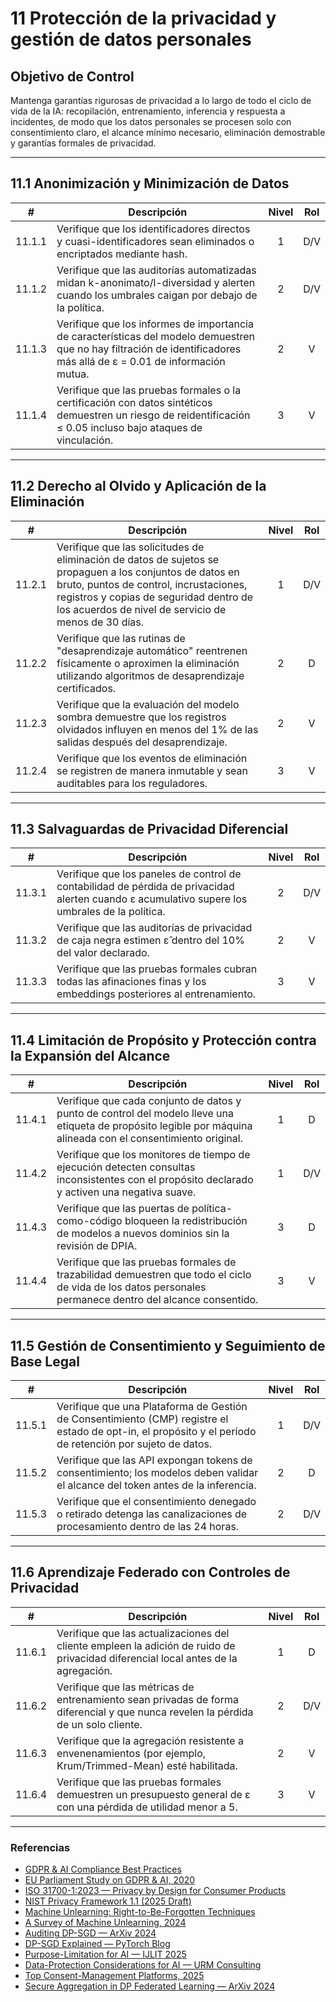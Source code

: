 # 11 Protección de la privacidad y gestión de datos personales

## Objetivo de Control

Mantenga garantías rigurosas de privacidad a lo largo de todo el ciclo de vida de la IA: recopilación, entrenamiento, inferencia y respuesta a incidentes, de modo que los datos personales se procesen solo con consentimiento claro, el alcance mínimo necesario, eliminación demostrable y garantías formales de privacidad.

---

## 11.1 Anonimización y Minimización de Datos

|   #    | Descripción                                                                                                                                                            | Nivel | Rol |
| :----: | ---------------------------------------------------------------------------------------------------------------------------------------------------------------------- | :---: | :-: |
| 11.1.1 | Verifique que los identificadores directos y cuasi-identificadores sean eliminados o encriptados mediante hash.                                                        |   1   | D/V |
| 11.1.2 | Verifique que las auditorías automatizadas midan k-anonimato/l-diversidad y alerten cuando los umbrales caigan por debajo de la política.                              |   2   | D/V |
| 11.1.3 | Verifique que los informes de importancia de características del modelo demuestren que no hay filtración de identificadores más allá de ε = 0.01 de información mutua. |   2   |  V  |
| 11.1.4 | Verifique que las pruebas formales o la certificación con datos sintéticos demuestren un riesgo de reidentificación ≤ 0.05 incluso bajo ataques de vinculación.        |   3   |  V  |

---

## 11.2 Derecho al Olvido y Aplicación de la Eliminación

|   #    | Descripción                                                                                                                                                                                                                                          | Nivel | Rol |
| :----: | ---------------------------------------------------------------------------------------------------------------------------------------------------------------------------------------------------------------------------------------------------- | :---: | :-: |
| 11.2.1 | Verifique que las solicitudes de eliminación de datos de sujetos se propaguen a los conjuntos de datos en bruto, puntos de control, incrustaciones, registros y copias de seguridad dentro de los acuerdos de nivel de servicio de menos de 30 días. |   1   | D/V |
| 11.2.2 | Verifique que las rutinas de "desaprendizaje automático" reentrenen físicamente o aproximen la eliminación utilizando algoritmos de desaprendizaje certificados.                                                                                     |   2   |  D  |
| 11.2.3 | Verifique que la evaluación del modelo sombra demuestre que los registros olvidados influyen en menos del 1% de las salidas después del desaprendizaje.                                                                                              |   2   |  V  |
| 11.2.4 | Verifique que los eventos de eliminación se registren de manera inmutable y sean auditables para los reguladores.                                                                                                                                    |   3   |  V  |

---

## 11.3 Salvaguardas de Privacidad Diferencial

|   #    | Descripción                                                                                                                                    | Nivel | Rol |
| :----: | ---------------------------------------------------------------------------------------------------------------------------------------------- | :---: | :-: |
| 11.3.1 | Verifique que los paneles de control de contabilidad de pérdida de privacidad alerten cuando ε acumulativo supere los umbrales de la política. |   2   | D/V |
| 11.3.2 | Verifique que las auditorías de privacidad de caja negra estimen ε̂ dentro del 10% del valor declarado.                                        |   2   |  V  |
| 11.3.3 | Verifique que las pruebas formales cubran todas las afinaciones finas y los embeddings posteriores al entrenamiento.                           |   3   |  V  |

---

## 11.4 Limitación de Propósito y Protección contra la Expansión del Alcance

|   #    | Descripción                                                                                                                                                     | Nivel | Rol |
| :----: | --------------------------------------------------------------------------------------------------------------------------------------------------------------- | :---: | :-: |
| 11.4.1 | Verifique que cada conjunto de datos y punto de control del modelo lleve una etiqueta de propósito legible por máquina alineada con el consentimiento original. |   1   |  D  |
| 11.4.2 | Verifique que los monitores de tiempo de ejecución detecten consultas inconsistentes con el propósito declarado y activen una negativa suave.                   |   1   | D/V |
| 11.4.3 | Verifique que las puertas de política-como-código bloqueen la redistribución de modelos a nuevos dominios sin la revisión de DPIA.                              |   3   |  D  |
| 11.4.4 | Verifique que las pruebas formales de trazabilidad demuestren que todo el ciclo de vida de los datos personales permanece dentro del alcance consentido.        |   3   |  V  |

---

## 11.5 Gestión de Consentimiento y Seguimiento de Base Legal

|   #    | Descripción                                                                                                                                               | Nivel | Rol |
| :----: | --------------------------------------------------------------------------------------------------------------------------------------------------------- | :---: | :-: |
| 11.5.1 | Verifique que una Plataforma de Gestión de Consentimiento (CMP) registre el estado de opt-in, el propósito y el período de retención por sujeto de datos. |   1   | D/V |
| 11.5.2 | Verifique que las API expongan tokens de consentimiento; los modelos deben validar el alcance del token antes de la inferencia.                           |   2   |  D  |
| 11.5.3 | Verifique que el consentimiento denegado o retirado detenga las canalizaciones de procesamiento dentro de las 24 horas.                                   |   2   | D/V |

---

## 11.6 Aprendizaje Federado con Controles de Privacidad

|   #    | Descripción                                                                                                                       | Nivel | Rol |
| :----: | --------------------------------------------------------------------------------------------------------------------------------- | :---: | :-: |
| 11.6.1 | Verifique que las actualizaciones del cliente empleen la adición de ruido de privacidad diferencial local antes de la agregación. |   1   |  D  |
| 11.6.2 | Verifique que las métricas de entrenamiento sean privadas de forma diferencial y que nunca revelen la pérdida de un solo cliente. |   2   | D/V |
| 11.6.3 | Verifique que la agregación resistente a envenenamientos (por ejemplo, Krum/Trimmed-Mean) esté habilitada.                        |   2   |  V  |
| 11.6.4 | Verifique que las pruebas formales demuestren un presupuesto general de ε con una pérdida de utilidad menor a 5.                  |   3   |  V  |

---

### Referencias

* [GDPR & AI Compliance Best Practices](https://www.exabeam.com/explainers/gdpr-compliance/the-intersection-of-gdpr-and-ai-and-6-compliance-best-practices/)
* [EU Parliament Study on GDPR & AI, 2020](https://www.europarl.europa.eu/RegData/etudes/STUD/2020/641530/EPRS_STU%282020%29641530_EN.pdf)
* [ISO 31700-1:2023 — Privacy by Design for Consumer Products](https://www.iso.org/standard/84977.html)
* [NIST Privacy Framework 1.1 (2025 Draft)](https://www.nist.gov/privacy-framework)
* [Machine Unlearning: Right-to-Be-Forgotten Techniques](https://www.kaggle.com/code/tamlhp/machine-unlearning-the-right-to-be-forgotten)
* [A Survey of Machine Unlearning, 2024](https://arxiv.org/html/2209.02299v6)
* [Auditing DP-SGD — ArXiv 2024](https://arxiv.org/html/2405.14106v4)
* [DP-SGD Explained — PyTorch Blog](https://medium.com/pytorch/differential-privacy-series-part-1-dp-sgd-algorithm-explained-12512c3959a3)
* [Purpose-Limitation for AI — IJLIT 2025](https://academic.oup.com/ijlit/article/doi/10.1093/ijlit/eaaf003/8121663)
* [Data-Protection Considerations for AI — URM Consulting](https://www.urmconsulting.com/blog/data-protection-considerations-for-artificial-intelligence-ai)
* [Top Consent-Management Platforms, 2025](https://www.enzuzo.com/blog/best-consent-management-platforms)
* [Secure Aggregation in DP Federated Learning — ArXiv 2024](https://arxiv.org/abs/2407.19286)

